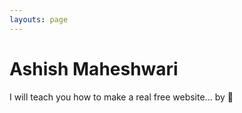 ```yaml
---
layouts: page
---
```


# Ashish Maheshwari

I will teach you how to make a real free website... by :revolving_hearts:





































